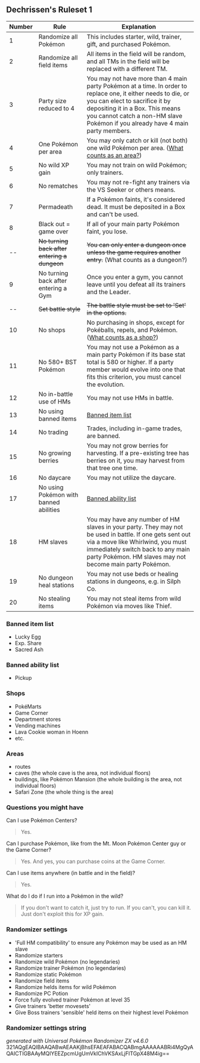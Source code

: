 ## Dechrissen's Ruleset 1

Number | Rule | Explanation
--- | --- | ---
1 | Randomize all Pokémon | This includes starter, wild, trainer, gift, and purchased Pokémon.
2 | Randomize all field items | All items in the field will be random, and all TMs in the field will be replaced with a different TM.
3 | Party size reduced to 4 | You may not have more than 4 main party Pokémon at a time. In order to replace one, it either needs to die, or you can elect to sacrifice it by depositing it in a Box. This means you cannot catch a non-HM slave Pokémon if you already have 4 main party members.
4 | One Pokémon per area | You may only catch or kill (not both) one wild Pokémon per area. ([What counts as an area?](#areas))
5 | No wild XP gain | You may not train on wild Pokémon; only trainers.
6 | No rematches | You may not re-fight any trainers via the VS Seeker or others means.
7 | Permadeath | If a Pokémon faints, it's considered dead. It must be deposited in a Box and can't be used.
8 | Black out = game over | If all of your main party Pokémon faint, you lose.
-- | ~~No turning back after entering a dungeon~~ | ~~You can only enter a dungeon once unless the game requires another entry.~~ (What counts as a dungeon?)
9 | No turning back after entering a Gym | Once you enter a gym, you cannot leave until you defeat all its trainers and the Leader.
-- | ~~Set battle style~~ | ~~The battle style must be set to 'Set' in the options.~~
10 | No shops | No purchasing in shops, except for Pokéballs, repels, and Pokémon. ([What counts as a shop?](#shops))
11 | No 580+ BST Pokémon | You may not use a Pokémon as a main party Pokémon if its base stat total is 580 or higher. If a party member would evolve into one that fits this criterion, you must cancel the evolution.
12 | No in-battle use of HMs | You may not use HMs in battle.
13 | No using banned items | [Banned item list](#banned-item-list)
14 | No trading | Trades, including in-game trades, are banned.
15 | No growing berries | You may not grow berries for harvesting. If a pre-existing tree has berries on it, you may harvest from that tree one time.
16 | No daycare | You may not utilize the daycare.
17 | No using Pokémon with banned abilities | [Banned ability list](#banned-ability-list)
18 | HM slaves | You may have any number of HM slaves in your party. They may not be used in battle. If one gets sent out via a move like Whirlwind, you must immediately switch back to any main party Pokémon. HM slaves may not become main party Pokémon.
19 | No dungeon heal stations | You may not use beds or healing stations in dungeons, e.g. in Silph Co.
20 | No stealing items | You may not steal items from wild Pokémon via moves like Thief.

### Banned item list
- Lucky Egg
- Exp. Share
- Sacred Ash

### Banned ability list
- Pickup

### Shops
- PokéMarts
- Game Corner
- Department stores
- Vending machines
- Lava Cookie woman in Hoenn
- etc.

### Areas
- routes
- caves (the whole cave is the area, not individual floors)
- buildings, like Pokémon Mansion (the whole building is the area, not individual floors)
- Safari Zone (the whole thing is the area)

### Questions you might have
Can I use Pokémon Centers?
> Yes.

Can I purchase Pokémon, like from the Mt. Moon Pokémon Center guy or the Game Corner?
> Yes. And yes, you can purchase coins at the Game Corner.

Can I use items anywhere (in battle and in the field)?
> Yes.

What do I do if I run into a Pokémon in the wild?
> If you don't want to catch it, just try to run. If you can't, you can kill it. Just don't exploit this for XP gain.

### Randomizer settings
- 'Full HM compatibility' to ensure any Pokémon may be used as an HM slave
- Randomize starters
- Randomize wild Pokémon (no legendaries)
- Randomize trainer Pokémon (no legendaries)
- Randomize static Pokémon
- Randomize field items
- Randomize helds items for wild Pokémon
- Randomize PC Potion
- Force fully evolved trainer Pokémon at level 35
- Give trainers 'better movesets'
- Give Boss trainers 'sensible' held items on their highest level Pokémon

### Randomizer settings string
*generated with Universal Pokémon Randomizer ZX v4.6.0*
321AQgEAQIBAAQABwAEAAKjBhsEFAEAFABACQABmgAAAAAABRi4MgQyAQAICTIGBAAyMQIYEEZpcmUgUmVkIChVKSAxLjFITGpX48M4ig==
